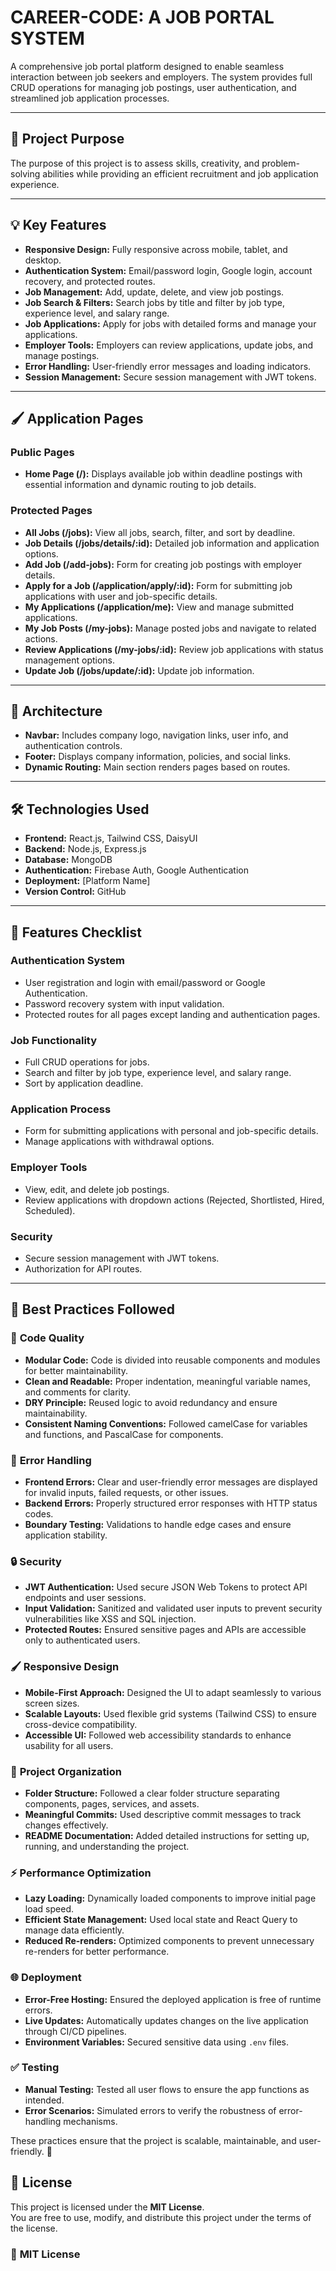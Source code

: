 # CAREER-CODE: A JOB PORTAL SYSTEM

A comprehensive job portal platform designed to enable seamless interaction between job seekers and employers. The system provides full CRUD operations for managing job postings, user authentication, and streamlined job application processes.

---

## 🌟 **Project Purpose**
The purpose of this project is to assess skills, creativity, and problem-solving abilities while providing an efficient recruitment and job application experience.

---


## 💡 **Key Features**
- **Responsive Design:** Fully responsive across mobile, tablet, and desktop.
- **Authentication System:** Email/password login, Google login, account recovery, and protected routes.
- **Job Management:** Add, update, delete, and view job postings.
- **Job Search & Filters:** Search jobs by title and filter by job type, experience level, and salary range.
- **Job Applications:** Apply for jobs with detailed forms and manage your applications.
- **Employer Tools:** Employers can review applications, update jobs, and manage postings.
- **Error Handling:** User-friendly error messages and loading indicators.
- **Session Management:** Secure session management with JWT tokens.

---

## 🖌️ **Application Pages**

### Public Pages
- **Home Page (/):** Displays available job within deadline postings with essential information and dynamic routing to job details.
  
### Protected Pages
- **All Jobs (/jobs):** View all jobs, search, filter, and sort by deadline.
- **Job Details (/jobs/details/:id):** Detailed job information and application options.
- **Add Job (/add-jobs):** Form for creating job postings with employer details.
- **Apply for a Job (/application/apply/:id):** Form for submitting job applications with user and job-specific details.
- **My Applications (/application/me):** View and manage submitted applications.
- **My Job Posts (/my-jobs):** Manage posted jobs and navigate to related actions.
- **Review Applications (/my-jobs/:id):** Review job applications with status management options.
- **Update Job (/jobs/update/:id):** Update job information.

---

## 📂 **Architecture**
- **Navbar:** Includes company logo, navigation links, user info, and authentication controls.
- **Footer:** Displays company information, policies, and social links.
- **Dynamic Routing:** Main section renders pages based on routes.

---

## 🛠️ **Technologies Used**
- **Frontend:** React.js, Tailwind CSS, DaisyUI
- **Backend:** Node.js, Express.js
- **Database:** MongoDB
- **Authentication:** Firebase Auth, Google Authentication
- **Deployment:** [Platform Name]
- **Version Control:** GitHub

---

## 🚀 **Features Checklist**
### **Authentication System**
- User registration and login with email/password or Google Authentication.
- Password recovery system with input validation.
- Protected routes for all pages except landing and authentication pages.

### **Job Functionality**
- Full CRUD operations for jobs.
- Search and filter by job type, experience level, and salary range.
- Sort by application deadline.

### **Application Process**
- Form for submitting applications with personal and job-specific details.
- Manage applications with withdrawal options.

### **Employer Tools**
- View, edit, and delete job postings.
- Review applications with dropdown actions (Rejected, Shortlisted, Hired, Scheduled).

### **Security**
- Secure session management with JWT tokens.
- Authorization for API routes.

---
## 📜 **Best Practices Followed**

### 🧹 **Code Quality**
- **Modular Code:** Code is divided into reusable components and modules for better maintainability.
- **Clean and Readable:** Proper indentation, meaningful variable names, and comments for clarity.
- **DRY Principle:** Reused logic to avoid redundancy and ensure maintainability.
- **Consistent Naming Conventions:** Followed camelCase for variables and functions, and PascalCase for components.

### 🚦 **Error Handling**
- **Frontend Errors:** Clear and user-friendly error messages are displayed for invalid inputs, failed requests, or other issues.
- **Backend Errors:** Properly structured error responses with HTTP status codes.
- **Boundary Testing:** Validations to handle edge cases and ensure application stability.

### 🔒 **Security**
- **JWT Authentication:** Used secure JSON Web Tokens to protect API endpoints and user sessions.
- **Input Validation:** Sanitized and validated user inputs to prevent security vulnerabilities like XSS and SQL injection.
- **Protected Routes:** Ensured sensitive pages and APIs are accessible only to authenticated users.

### 🖌️ **Responsive Design**
- **Mobile-First Approach:** Designed the UI to adapt seamlessly to various screen sizes.
- **Scalable Layouts:** Used flexible grid systems (Tailwind CSS) to ensure cross-device compatibility.
- **Accessible UI:** Followed web accessibility standards to enhance usability for all users.

### 📂 **Project Organization**
- **Folder Structure:** Followed a clear folder structure separating components, pages, services, and assets.
- **Meaningful Commits:** Used descriptive commit messages to track changes effectively.
- **README Documentation:** Added detailed instructions for setting up, running, and understanding the project.

### ⚡ **Performance Optimization**
- **Lazy Loading:** Dynamically loaded components to improve initial page load speed.
- **Efficient State Management:** Used local state and React Query to manage data efficiently.
- **Reduced Re-renders:** Optimized components to prevent unnecessary re-renders for better performance.

### 🌐 **Deployment**
- **Error-Free Hosting:** Ensured the deployed application is free of runtime errors.
- **Live Updates:** Automatically updates changes on the live application through CI/CD pipelines.
- **Environment Variables:** Secured sensitive data using `.env` files.

### ✅ **Testing**
- **Manual Testing:** Tested all user flows to ensure the app functions as intended.
- **Error Scenarios:** Simulated errors to verify the robustness of error-handling mechanisms.

These practices ensure that the project is scalable, maintainable, and user-friendly. 🚀
## 📜 **License**

This project is licensed under the **MIT License**.  
You are free to use, modify, and distribute this project under the terms of the license.

### 📄 **MIT License**

